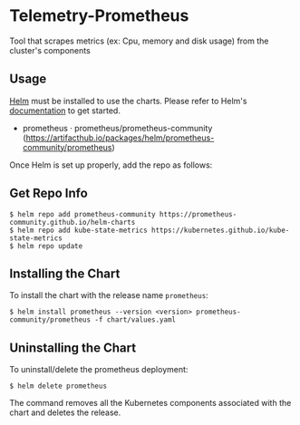 # Telemetry-Prometheus

Tool that scrapes metrics (ex: Cpu, memory and disk usage) from the cluster's components

## Usage

[Helm](https://helm.sh) must be installed to use the charts.
Please refer to Helm's [documentation](https://helm.sh/docs/) to get started.

- prometheus · prometheus/prometheus-community (https://artifacthub.io/packages/helm/prometheus-community/prometheus)

Once Helm is set up properly, add the repo as follows:

## Get Repo Info

```console
$ helm repo add prometheus-community https://prometheus-community.github.io/helm-charts
$ helm repo add kube-state-metrics https://kubernetes.github.io/kube-state-metrics
$ helm repo update
```

## Installing the Chart

To install the chart with the release name `prometheus`:

```console
$ helm install prometheus --version <version> prometheus-community/prometheus -f chart/values.yaml
```

## Uninstalling the Chart

To uninstall/delete the prometheus deployment:

```console
$ helm delete prometheus
```

The command removes all the Kubernetes components associated with the chart and deletes the release.
